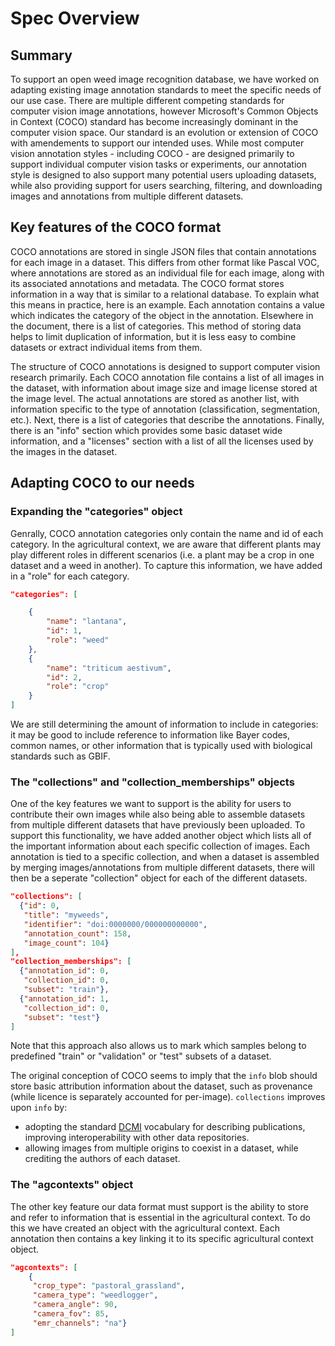 # Spec Overview

## Summary

To support an open weed image recognition database, we have worked on adapting existing image annotation standards to meet the specific needs of our use case. There are multiple different competing standards for computer vision image annotations, however Microsoft's Common Objects in Context (COCO) standard has become increasingly dominant in the computer vision space. Our standard is an evolution or extension of COCO with amendements to support our intended uses. While most computer vision annotation styles - including COCO - are designed primarily to support individual computer vision tasks or experiments, our annotation style is designed to also support many potential users uploading datasets, while also providing support for users searching, filtering, and downloading images and annotations from multiple different datasets. 

## Key features of the COCO format

COCO annotations are stored in single JSON files that contain annotations for each image in a dataset. This differs from other format like Pascal VOC, where annotations are stored as an individual file for each image, along with its associated annotations and metadata. The COCO format stores information in a way that is similar to a relational database. To explain what this means in practice, here is an example. Each annotation contains a value which indicates the category of the object in the annotation. Elsewhere in the document, there is a list of categories. This method of storing data helps to limit duplication of information, but it is less easy to combine datasets or extract individual items from them. 

The structure of COCO annotations is designed to support computer vision research primarily. Each COCO annotation file contains a list of all images in the dataset, with information about image size and image license stored at the image level. The actual annotations are stored as another list, with information specific to the type of annotation (classification, segmentation, etc.). Next, there is a list of categories that describe the annotations. Finally, there is an "info" section which provides some basic dataset wide information, and a "licenses" section with a list of all the licenses used by the images in the dataset.

## Adapting COCO to our needs

### Expanding the "categories" object

Genrally, COCO annotation categories only contain the name and id of each category. In the agricultural context, we are aware that different plants may play different roles in different scenarios (i.e. a plant may be a crop in one dataset and a weed in another). To capture this information, we have added in a "role" for each category.

```json
"categories": [

    {
        "name": "lantana",
        "id": 1,
        "role": "weed"
    },
    {
        "name": "triticum aestivum",
        "id": 2,
        "role": "crop"
    }
]
```

We are still determining the amount of information to include in categories: it may be good to include reference to information like Bayer codes, common names, or other information that is typically used with biological standards such as GBIF.

### The "collections" and "collection_memberships" objects

One of the key features we want to support is the ability for users to contribute their own images while also being able to assemble datasets from multiple different datasets that have previously been uploaded. To support this functionality, we have added another object which lists all of the important information about each specific collection of images. Each annotation is tied to a specific collection, and when a dataset is assembled by merging images/annotations from multiple different datasets, there will then be a seperate "collection" object for each of the different datasets. 

```json
"collections": [
  {"id": 0,
   "title": "myweeds",
   "identifier": "doi:0000000/000000000000",
   "annotation_count": 158,
   "image_count": 104}
],
"collection_memberships": [
  {"annotation_id": 0,
   "collection_id": 0,
   "subset": "train"},
  {"annotation_id": 1,
   "collection_id": 0,
   "subset": "test"}
]
```

Note that this approach also allows us to mark which samples belong to predefined "train" or "validation" or "test" subsets of a dataset.

The original conception of COCO seems to imply that the `info` blob should store basic attribution information about the dataset, such as provenance (while licence is separately accounted for per-image). `collections` improves upon `info` by:
* adopting the standard [DCMI](https://www.dublincore.org/specifications/dublin-core/dcmi-terms/) vocabulary for describing publications, improving interoperability with other data repositories.
* allowing images from multiple origins to coexist in a dataset, while crediting the authors of each dataset.

### The "agcontexts" object

The other key feature our data format must support is the ability to store and refer to information that is essential in the agricultural context. To do this we have created an object with the agricultural context. Each annotation then contains a key linking it to its specific agricultural context object.

```json
"agcontexts": [
    {
     "crop_type": "pastoral_grassland",
     "camera_type": "weedlogger",
     "camera_angle": 90,
     "camera_fov": 85,
     "emr_channels": "na"}
]
```
